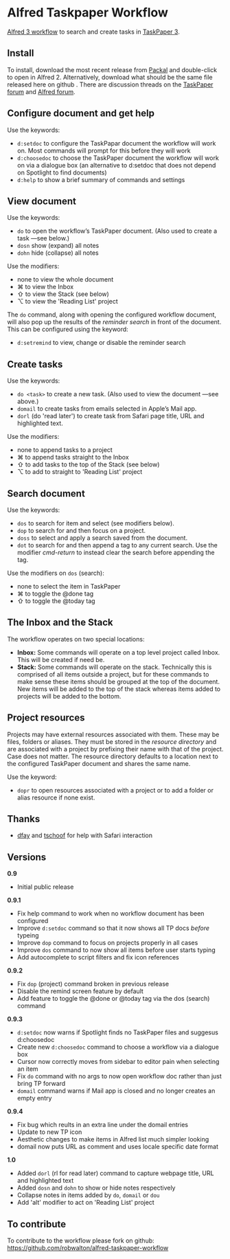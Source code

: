 # Alfred Taskpaper Workflow

[Alfred 3 workflow](https://www.alfredapp.com/workflows/) to search and create tasks in [TaskPaper 3](https://www.taskpaper.com).

## Install
To install, download the most recent release from [Packal](http://www.packal.org/workflow/taskpaper) and double-click to open in Alfred 2. Alternatively, download what should be the same file released here on github . There are discussion threads on the [TaskPaper forum](http://support.hogbaysoftware.com/t/alfred-2-workflow-for-taskpaper-3/2481) and [Alfred forum](http://www.alfredforum.com/topic/9605-taskpaper3-workflow-for-alfred/).

## Configure document and get help
Use the keywords:
- `d:setdoc` to configure the TaskPapar document the workflow will work on. Most commands will prompt for this before they will work
- `d:choosedoc` to choose the TaskPaper document the workflow will work on via a dialogue box (an alternative to d:setdoc that does not depend on Spotlight to find documents)
- `d:help` to show a brief summary of commands and settings

## View document
Use the keywords:
- `do` to open the workflow’s TaskPaper document. (Also used to create a task —see below.)
- `dosn` show (expand) all notes
- `dohn` hide (collapse) all notes

Use the modifiers:
- none to view the whole document
- ⌘ to view the Inbox
- ⇧ to view the Stack (see below)
- ⌥ to view the 'Reading List' project

The `do` command, along with opening the configured workflow document, will also pop up the results of the _reminder search_ in front of the document. This can be configured using the keyword:
- `d:setremind` to view, change or disable the reminder search

## Create tasks
Use the keywords:
- `do <task>` to create a new task. (Also used to view the document —see above.)
- `domail` to create tasks from emails selected in Apple’s Mail app.
- `dorl` (do 'read later') to create task from Safari page title, URL and highlighted text.

Use the modifiers:
- none to append tasks to a project
- ⌘  to append tasks straight to the Inbox
- ⇧ to add tasks to the top of the Stack (see below)
- ⌥ to add to straight to 'Reading List' project

## Search document
Use the keywords:
- `dos` to search for item and select (see modifiers below).
- `dop` to search for and then focus on a project.
- `doss` to select and apply a search saved from the document.
- `dot` to search for and then append a tag to any current search. Use the modifier _cmd-return_ to instead clear the search before appending the tag.

Use the modifiers on `dos` (search):
- none to select the item in TaskPaper
- ⌘ to toggle the @done tag
- ⇧ to toggle the @today tag

## The Inbox and the Stack
The workflow operates on two special locations:

- **Inbox:** Some commands will operate on a top level project called Inbox. This will be created if need be.
- **Stack:** Some commands will operate on the stack. Technically this is comprised of all items outside a project, but for these commands to make sense these items should be grouped at the top of the document. New items will be added to the top of the stack whereas items added to projects will be added to the bottom.

## Project resources
Projects may have external resources associated with them. These may be files, folders or aliases. They must be stored in the _resource directory_ and are associated with a project by prefixing their name with that of the project. Case does not matter. The resource directory defaults to a location next to the configured TaskPaper document and shares the same name.

Use the keyword:

- `dopr` to open resources associated with a project or to add a folder or alias resource if none exist.

## Thanks
- [dfay](https://www.alfredforum.com/profile/3468-dfay/) and [tschoof](https://www.alfredforum.com/profile/3854-tschoof/) for help with Safari interaction


## Versions
**0.9**
- Initial public release

**0.9.1**
- Fix help command to work when no workflow document has been configured
- Improve `d:setdoc` command so that it now shows all TP docs *before* typeing
- Improve `dop` command to focus on projects properly in all cases
- Improve `dos` command to now show all items before user starts typing
- Add autocomplete to script filters and fix icon references

**0.9.2**
- Fix `dop` (project) command broken in previous release
- Disable the remind screen feature by default
- Add feature to toggle the @done or @today tag via the dos (search) command

**0.9.3**
- `d:setdoc` now warns if Spotlight finds no TaskPaper files and suggesus d:choosedoc
- Create new `d:choosedoc` command to choose a workflow via a dialogue box
- Cursor now correctly moves from sidebar to editor pain when selecting an item
- Fix `do` command with no args to now open workflow doc rather than just bring TP forward
- `domail` command warns if Mail app is closed and no longer creates an empty entry

**0.9.4**
- Fix bug which reults in an extra line under the domail entries
- Update to new TP icon
- Aesthetic changes to make items in Alfred list much simpler looking
- domail now puts URL as comment and uses locale specific date format

**1.0**
- Added `dorl` (rl for read later) command to capture webpage title, URL and highlighted text
- Added `dosn` and `dohn` to show or hide notes respectively
- Collapse notes in items added by `do`, `domail` or `dou`
- Add 'alt' modifier to act on 'Reading List' project

## To contribute
To contribute to the workflow please fork on github: https://github.com/robwalton/alfred-taskpaper-workflow
